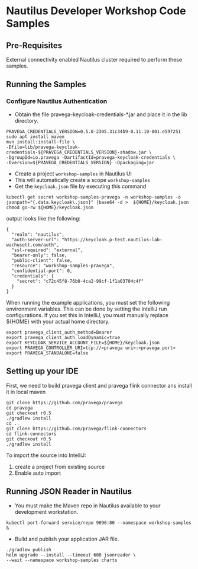 # Nautilus Developer Workshop Code Samples

## Pre-Requisites
External connectivity enabled Nautilus cluster required to perform these samples.

## Running the Samples

### Configure Nautilus Authentication
- Obtain the file pravega-keycloak-credentials-*.jar and place it in the lib directory.
```
PRAVEGA_CREDENTIALS_VERSION=0.5.0-2305.31c34b9-0.11.10-001.e597251
sudo apt install maven
mvn install:install-file \
-Dfile=lib/pravega-keycloak-credentials-${PRAVEGA_CREDENTIALS_VERSION}-shadow.jar \
-DgroupId=io.pravega -DartifactId=pravega-keycloak-credentials \
-Dversion=${PRAVEGA_CREDENTIALS_VERSION} -Dpackaging=jar
```
- Create a project `workshop-samples` in Nautilus UI
- This will automatically create a scope `workshop-samples`
-  Get the `keycloak.json` file by executing this command
```
kubectl get secret workshop-samples-pravega -n workshop-samples -o jsonpath="{.data.keycloak\.json}" |base64 -d >  ${HOME}/keycloak.json
chmod go-rw ${HOME}/keycloak.json
```
  output looks like the following:
```
{
  "realm": "nautilus",
  "auth-server-url": "https://keycloak.p-test.nautilus-lab-wachusett.com/auth",
  "ssl-required": "external",
  "bearer-only": false,
  "public-client": false,
  "resource": "workshop-samples-pravega",
  "confidential-port": 0,
  "credentials": {
    "secret": "c72c45f8-76b0-4ca2-99cf-1f1a03704c4f"
  }
}
```
When running the example applications, you must set the following environment variables. This can be done by setting the IntelliJ run configurations. If you set this in IntelliJ, you must manually replace ${HOME} with your actual home directory.
```
export pravega_client_auth_method=Bearer
export pravega_client_auth_loadDynamic=true
export KEYCLOAK_SERVICE_ACCOUNT_FILE=${HOME}/keycloak.json
export PRAVEGA_CONTROLLER_URI=tcp://<pravega uri>:<pravega port>
export PRAVEGA_STANDALONE=false
```

## Setting up your IDE

First, we need to build pravega client and pravega flink connector
ans install it in local maven

```
git clone https://github.com/pravega/pravega
cd pravega
git checkout r0.5
./gradlew install
cd ..
git clone https://github.com/pravega/flink-connectors
cd flink-connectors
git checkout r0.5
./gradlew install
```

To import the source into IntelliJ:
1. create a project from existing source
2. Enable auto import
## Running JSON Reader in Nautilus

- You must make the Maven repo in Nautilus available to your development workstation.
```
kubectl port-forward service/repo 9090:80 --namespace workshop-samples &
```
- Build and publish your application JAR file.
```
./gradlew publish
helm upgrade --install --timeout 600 jsonreader \
--wait --namespace workshop-samples charts

